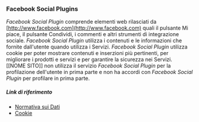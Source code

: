 ### Facebook Social Plugins
*Facebook Social Plugin* comprende elementi web rilasciati da [http://www.facebook.com](http://www.facebook.com) quali il pulsante Mi piace, il pulsante Condividi, i commenti e altri strumenti di integrazione sociale. *Facebook Social Plugin* utilizza i contenuti e le informazioni che fornite dall'utente quando utilizza i Servizi. *Facebook Social Plugin* utilizza cookie per poter mostrare contenuti e inserzioni più pertinenti, per migliorare i prodotti e servizi e per garantire la sicurezza nei Servizi. 
[[NOME SITO]] non utilizza il servizio *Facebook Social Plugin* per la profilazione dell'utente in prima parte e non ha accordi con *Facebook Social Plugin* per profilare in prima parte.

##### Link di riferimento
* [Normativa sui Dati](https://www.facebook.com/full_data_use_policy)
* [Cookie](https://www.facebook.com/help/cookies/)
